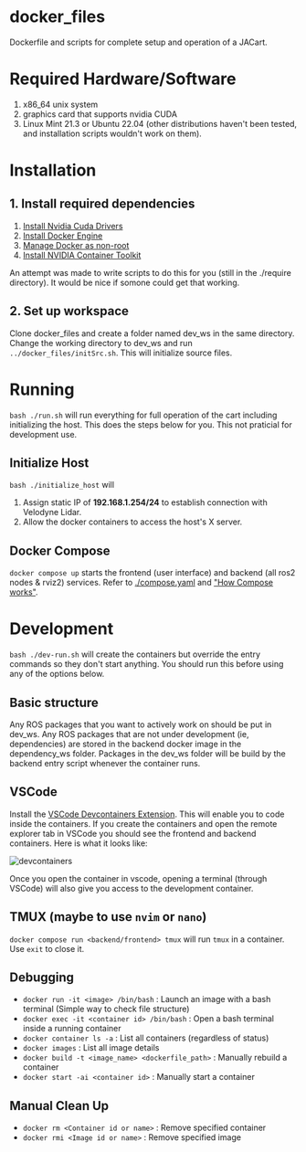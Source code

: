 # docker_files
Dockerfile and scripts for complete setup and operation of a JACart.

# Required Hardware/Software
1. x86_64 unix system
1. graphics card that supports nvidia CUDA
1. Linux Mint 21.3 or Ubuntu 22.04 (other distributions haven't been tested, and installation scripts wouldn't work on them).

# Installation

## 1. Install required dependencies

1. [Install Nvidia Cuda Drivers](https://developer.nvidia.com/cuda-downloads?target_os=Linux&target_arch=x86_64&Distribution=Ubuntu&target_version=22.04&target_type=deb_network)
1. [Install Docker Engine](https://docs.docker.com/engine/install/ubuntu/)
1. [Manage Docker as non-root](https://docs.docker.com/engine/install/linux-postinstall/)
1. [Install NVIDIA Container Toolkit](https://docs.nvidia.com/datacenter/cloud-native/container-toolkit/latest/install-guide.html)

An attempt was made to write scripts to do this for you (still in the ./require directory). It would be nice if somone could get that working.

## 2. Set up workspace
Clone docker_files and create a folder named dev_ws in the same directory. Change the working directory to dev_ws and run `../docker_files/initSrc.sh`. This will initialize source files.

# Running
`bash ./run.sh` will run everything for full operation of the cart including initializing the host. This does the steps below for you. This not praticial for development use.

## Initialize Host

`bash ./initialize_host` will 

1. Assign static IP of **192.168.1.254/24** to establish connection with Velodyne Lidar.
1. Allow the docker containers to access the host's X server.

## Docker Compose

`docker compose up` starts the frontend (user interface) and backend (all ros2 nodes & rviz2) services. Refer to [./compose.yaml](./compose.yaml) and ["How Compose works"](https://docs.docker.com/compose/compose-application-model/).

# Development

`bash ./dev-run.sh` will create the containers but override the entry commands so they don't start anything. You should run this before using any of the options below.

## Basic structure
Any ROS packages that you want to actively work on should be put in dev_ws. Any ROS packages that are not under development (ie, dependencies) are stored in the backend docker image in the dependency_ws folder. Packages in the dev_ws folder will be build by the backend entry script whenever the container runs.

## VSCode

Install the [VSCode Devcontainers Extension](https://marketplace.visualstudio.com/items?itemName=ms-vscode-remote.remote-containers). This will enable you to code inside the containers. If you create the containers and open the remote explorer tab in VSCode you should see the frontend and backend containers. Here is what it looks like:

![devcontainers](https://github.com/user-attachments/assets/f1954457-1171-4320-a687-2cc7833905c9)

Once you open the container in vscode, opening a terminal (through VSCode) will also give you access to the development container.


## TMUX (maybe to use `nvim` or `nano`)
`docker compose run <backend/frontend> tmux` will run `tmux` in a container. Use `exit` to close it.

## Debugging
- `docker run -it <image> /bin/bash`                :    Launch an image with a bash terminal (Simple way to check file structure)
- `docker exec -it <container id> /bin/bash`        :    Open a bash terminal inside a running container
- `docker container ls -a`                          :    List all containers (regardless of status)
- `docker images`                                   :    List all image details
- `docker build -t <image_name> <dockerfile_path>`  :    Manually rebuild a container
- `docker start -ai <container id>`                 :    Manually start a container

## Manual Clean Up
- `docker rm <Container id or name>`  :  Remove specified container
- `docker rmi <Image id or name>`     :  Remove specified image
